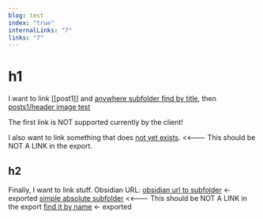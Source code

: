 ```yaml
---
blog: test
index: "true"
internalLinks: "7"
links: "7"
---
```

# h1
I want to link [[post1]] and [anywhere subfolder find by title](post1), then [posts1/header image test](posts1/header-imaget-test)

The first link is NOT supported currently by the client!

I also want to link something that does [not yet exists](posts1/does-not-exist-yet). <<--- This should be NOT A LINK in the export.
## h2
Finally, I want to link stuff.
Obsidian URL:
[obsidian url to subfolder](obsidian://open?vault=bulk-export-test&file=posts1%2Fsubfolder%2Fembedded%20asset%20tests) <- exported
[simple absolute subfolder](posts1/subfolder/sub-note1) <<--- This should be NOT A LINK in the export
[find it by name](header-image-test) <- exported




